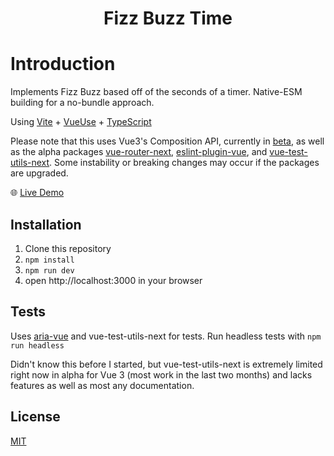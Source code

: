 <h1 align='center'>Fizz Buzz Time</h1>

# Introduction

Implements Fizz Buzz based off of the seconds of a timer. Native-ESM building for a no-bundle approach.

Using [Vite](https://github.com/vuejs/vite) + [VueUse](https://github.com/antfu/vueuse) + [TypeScript](https://www.typescriptlang.org/)

Please note that this uses Vue3's Composition API, currently in [beta](https://github.com/vuejs/vue-next), as well as the alpha packages [vue-router-next](https://github.com/vuejs/vue-router-next), [eslint-plugin-vue](https://github.com/vuejs/eslint-plugin-vue), and [vue-test-utils-next](https://github.com/vuejs/vue-test-utils-next). Some instability or breaking changes may occur if the packages are upgraded.

🌐 [Live Demo](https://fizzbuzz-time.vercel.app/)

## Installation

1. Clone this repository
2. `npm install`
3. `npm run dev`
4. open http://localhost:3000 in your browser

## Tests

Uses [aria-vue](https://github.com/aelbore/aria-vue) and vue-test-utils-next for tests. Run headless tests with `npm run headless`

Didn't know this before I started, but vue-test-utils-next is extremely limited right now in alpha for Vue 3 (most work in the last two months) and lacks features as well as most any documentation.

## License

[MIT](http://opensource.org/licenses/MIT)
